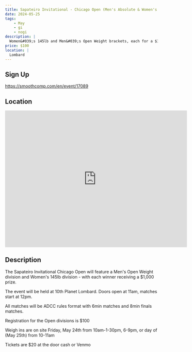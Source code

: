 ```yaml
---
title: Sapateiro Invitational - Chicago Open (Men's Absolute & Women's 145)
date: 2024-05-25
tags:
    - May
    - gi 
    - nogi 
description: |
  Women&#039;s 145lb and Men&#039;s Open Weight brackets, each for a $1000 prize
price: $100
location: |
  Lombard
---
```

## Sign Up
https://smoothcomp.com/en/event/17089

## Location
<iframe src="https://www.google.com/maps/embed?pb=!1m18!1m12!1m3!1d12345.6789!2d-88.0208032!3d41.9096220!2m3!1f0!2f0!3f0!3m2!1i1024!2i768!4f13.1!3m3!1m2!1s0x0%3A0x0!2z41.9096220!5e0!3m2!1sen!2sus!4v1234567890" width="600" height="450" style="border:0;" allowfullscreen="" loading="lazy"></iframe>

## Description
The Sapateiro Invitational Chicago Open will feature a Men's Open Weight division and Women's 145lb division - with each winner receiving a $1,000 prize.


The event will be held at 10th Planet Lombard. Doors open at 11am, matches start at 12pm.


All matches will be ADCC rules format with 6min matches and 8min finals matches.


Registration for the Open divisions is $100


Weigh ins are on site Friday, May 24th from 10am-1-30pm, 6-9pm, or day of (May 25th) from 10-11am


Tickets are $20 at the door cash or Venmo